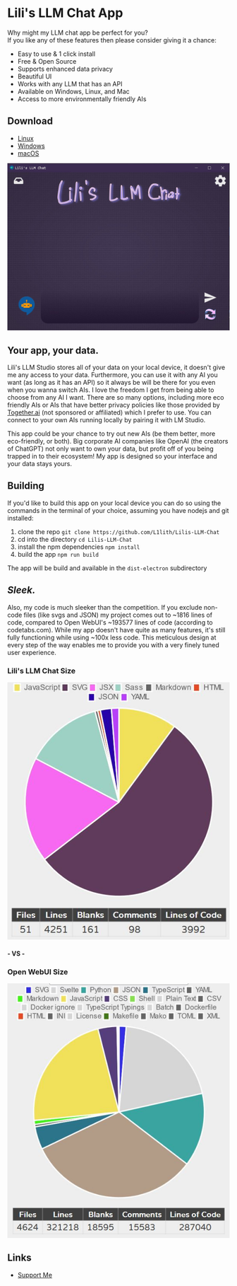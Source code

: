 # Lili's LLM Chat App
Why might my LLM chat app be perfect for you?  
If you like any of these features then please consider giving it a chance:

*   Easy to use & 1 click install
*   Free & Open Source
*   Supports enhanced data privacy
*   Beautiful UI
*   Works with any LLM that has an API
*   Available on Windows, Linux, and Mac
*   Access to more environmentally friendly AIs

Download
--------

*   [Linux](https://github.com/L1lith/Lilis-LLM-Chat/releases/download/v1.1.3/lilis-llm-chat-1.1.3-x86_64.AppImage)
*   [Windows](https://github.com/L1lith/Lilis-LLM-Chat/releases/download/v1.1.3/lilis-llm-chat-setup-1.1.3.exe)
*   [macOS](https://github.com/L1lith/Lilis-LLM-Chat/releases/download/v1.1.3/lilis-llm-chat-1.1.3.dmg)

![](https://github.com/L1lith/Lilis-LLM-Chat/blob/main/readme-assets/lilis-llm-ui-preview.JPG)

Your app, your data.
--------------------
  
Lili's LLM Studio stores all of your data on your local device, it doesn't give me any access to your data. Furthermore, you can use it with any AI you want (as long as it has an API) so it always be will be there for you even when you wanna switch AIs. I love the freedom I get from being able to choose from any AI I want. There are so many options, including more eco friendly AIs or AIs that have better privacy policies like those provided by [Together.ai](https://www.together.ai/) (not sponsored or affiliated) which I prefer to use. You can connect to your own AIs running locally by pairing it with LM Studio.

This app could be your chance to try out new AIs (be them better, more eco-friendly, or both). Big corporate AI companies like OpenAI (the creators of ChatGPT) not only want to own your data, but profit off of you being trapped in to their ecosystem! My app is designed so your interface and your data stays yours. 


Building
--------
If you'd like to build this app on your local device you can do so using the commands in the terminal of your choice, assuming you have nodejs and git installed:
1. clone the repo `git clone https://github.com/L1lith/Lilis-LLM-Chat`
2. cd into the directory `cd Lilis-LLM-Chat`
3. install the npm dependencies `npm install`
4. build the app `npm run build`

The app will be build and available in the `dist-electron` subdirectory

*Sleek.*
------

Also, my code is much sleeker than the competition. If you exclude non-code files (like svgs and JSON) my project comes out to ~1816 lines of code, compared to Open WebUI's ~193577 lines of code (according to codetabs.com). While my app doesn't have quite as many features, it's still fully functioning while using ~100x less code. This meticulous design at every step of the way enables me to provide you with a very finely tuned user experience.

### Lili's LLM Chat Size
![](https://github.com/L1lith/Lilis-LLM-Chat/blob/main/readme-assets/lilis-llm-loc.JPG) 
#### **- VS -**
### Open WebUI Size
![](https://github.com/L1lith/Lilis-LLM-Chat/blob/main/readme-assets/open-webui-loc.JPG)

Links
-----
*   [Support Me](https://webslc.com/links)